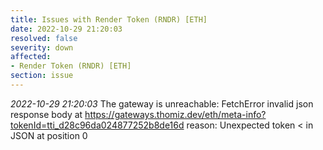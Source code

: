 ```yaml
---
title: Issues with Render Token (RNDR) [ETH]
date: 2022-10-29 21:20:03
resolved: false
severity: down
affected:
- Render Token (RNDR) [ETH]
section: issue
---
```


*2022-10-29 21:20:03* The gateway is unreachable: FetchError invalid json response body at https://gateways.thomiz.dev/eth/meta-info?tokenId=tti_d28c96da024877252b8de16d reason: Unexpected token < in JSON at position 0